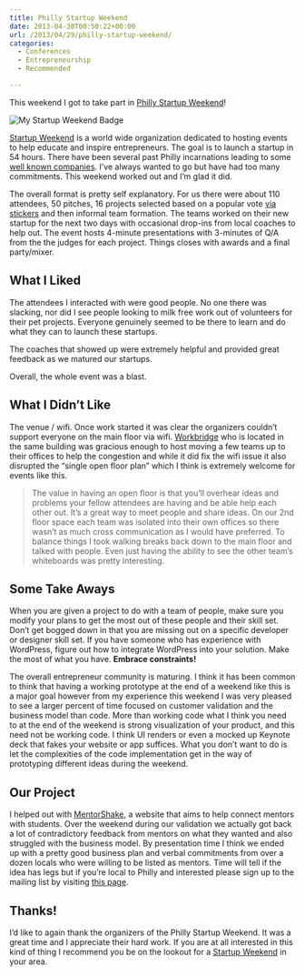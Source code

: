 ```yaml
---
title: Philly Startup Weekend
date: 2013-04-30T00:50:22+00:00
url: /2013/04/29/philly-startup-weekend/
categories:
  - Conferences
  - Entrepreneurship
  - Recommended

---
```

This weekend I got to take part in [Philly Startup Weekend][1]!

![My Startup Weekend Badge][2]

[Startup Weekend][3] is a world wide organization dedicated to hosting events to help educate and inspire entrepreneurs. The goal is to launch a startup in 54 hours. There have been several past Philly incarnations leading to some [well known companies][4]. I&#8217;ve always wanted to go but have had too many commitments. This weekend worked out and I&#8217;m glad it did.

The overall format is pretty self explanatory. For us there were about 110 attendees, 50 pitches, 16 projects selected based on a popular vote [via stickers][5] and then informal team formation. The teams worked on their new startup for the next two days with occasional drop-ins from local coaches to help out. The event hosts 4-minute presentations with 3-minutes of Q/A from the the judges for each project. Things closes with awards and a final party/mixer.

## What I Liked

The attendees I interacted with were good people. No one there was slacking, nor did I see people looking to milk free work out of volunteers for their pet projects. Everyone genuinely seemed to be there to learn and do what they can to launch these startups.

The coaches that showed up were extremely helpful and provided great feedback as we matured our startups.

Overall, the whole event was a blast.

## What I Didn&#8217;t Like

The venue / wifi. Once work started it was clear the organizers couldn&#8217;t support everyone on the main floor via wifi. [Workbridge][6] who is located in the same building was gracious enough to host moving a few teams up to their offices to help the congestion and while it did fix the wifi issue it also disrupted the &#8220;single open floor plan&#8221; which I think is extremely welcome for events like this.

> The value in having an open floor is that you&#8217;ll overhear ideas and problems your fellow attendees are having and be able help each other out. It&#8217;s a great way to meet people and share ideas. On our 2nd floor space each team was isolated into their own offices so there wasn&#8217;t as much cross communication as I would have preferred. To balance things I took walking breaks back down to the main floor and talked with people. Even just having the ability to see the other team&#8217;s whiteboards was pretty interesting.

## Some Take Aways

When you are given a project to do with a team of people, make sure you modify your plans to get the most out of these people and their skill set. Don&#8217;t get bogged down in that you are missing out on a specific developer or designer skill set. If you have someone who has experience with WordPress, figure out how to integrate WordPress into your solution. Make the most of what you have. **Embrace constraints!**

The overall entrepreneur community is maturing. I think it has been common to think that having a working prototype at the end of a weekend like this is a major goal however from my experience this weekend I was very pleased to see a larger percent of time focused on customer validation and the business model than code. More than working code what I think you need to at the end of the weekend is strong visualization of your product, and this need not be working code. I think UI renders or even a mocked up Keynote deck that fakes your website or app suffices. What you don&#8217;t want to do is let the complexities of the code implementation get in the way of prototyping different ideas during the weekend.

## Our Project

I helped out with [MentorShake][7], a website that aims to help connect mentors with students. Over the weekend during our validation we actually got back a lot of contradictory feedback from mentors on what they wanted and also struggled with the business model. By presentation time I think we ended up with a pretty good business plan and verbal commitments from over a dozen locals who were willing to be listed as mentors. Time will tell if the idea has legs but if you&#8217;re local to Philly and interested please sign up to the mailing list by visiting [this page][8].

## Thanks!

I&#8217;d like to again thank the organizers of the Philly Startup Weekend. It was a great time and I appreciate their hard work. If you are at all interested in this kind of thing I recommend you be on the lookout for a [Startup Weekend][9] in your area.

 [1]: http://philly.startupweekend.org/
 [2]: http://mikezornek.com/media/images/startup_weekend_badge.png "My Startup Weekend Badge"
 [3]: http://startupweekend.org/
 [4]: http://techcrunch.com/2011/02/01/launchrock-rocks-launches/
 [5]: https://twitter.com/zorn/status/327967234859335680
 [6]: http://www.workbridgeassociates.com/locations/philadelphia
 [7]: http://mentorshake.com/
 [8]: http://mentorshake.herokuapp.com/
 [9]: http://startupweekend.org/events/